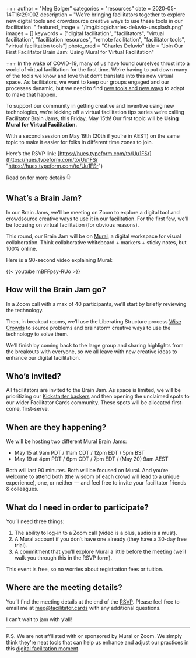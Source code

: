 +++
author = "Meg Bolger"
categories = "resources"
date = 2020-05-14T16:29:00Z
description = "We're bringing facilitators together to explore new digital tools and crowdsource creative ways to use these tools in our facilitation. "
featured_image = "/img/blog/charles-deluvio-unsplash.png"
images = []
keywords = ["digital facilitation", "facilitators", "virtual facilitation", "facilitation resources", "remote facilitation", "facilitator tools", "virtual facilitation tools"]
photo_cred = "Charles Deluvio"
title = "Join Our First Facilitator Brain Jam: Using Mural for Virtual Facilitation"

+++
In the wake of COVID-19, many of us have found ourselves thrust into a world of virtual facilitation for the first time. We’re having to put down many of the tools we know and love that don’t translate into this new virtual space. As facilitators, we want to keep our groups engaged and our processes dynamic, but we need to find [new tools and new ways](https://www.facilitator.cards/blog/modifying-in-person-activities-for-virtual-facilitation/) to adapt to make that happen.

To support our community in getting creative and inventive using new technologies, we’re kicking off a virtual facilitation tips series we’re calling Facilitator Brain Jams, this Friday, May 15th! Our first topic will be **Using Mural for Virtual Facilitation.**

With a second session on May 19th (20th if you’re in AEST) on the same topic to make it easier for folks in different time zones to join.

Here’s the RSVP link: [https://hues.typeform.com/to/Uu1FSr](https://hues.typeform.com/to/Uu1FSr "https://hues.typeform.com/to/Uu1FSr")

Read on for more details 👇

## What’s a Brain Jam?

In our Brain Jams, we’ll be meeting on Zoom to explore a digital tool and crowdsource creative ways to use it in our facilitation. For the first few, we’ll be focusing on virtual facilitation (for obvious reasons).

This round, our Brain Jam will be on [Mural](http://mural.co/), a digital workspace for visual collaboration. Think collaborative whiteboard + markers + sticky notes, but 100% online.

Here is a 90-second video explaining Mural:

{{< youtube mBFFpsy-RUo >}}

## How will the Brain Jam go?

In a Zoom call with a max of 40 participants, we’ll start by briefly reviewing the technology.

Then, in breakout rooms, we’ll use the Liberating Structure process [Wise Crowds](http://www.liberatingstructures.com/13-wise-crowds/) to source problems and brainstorm creative ways to use the technology to solve them.

We’ll finish by coming back to the large group and sharing highlights from the breakouts with everyone, so we all leave with new creative ideas to enhance our digital facilitation.

## Who’s invited?

All facilitators are invited to the Brain Jam. As space is limited, we will be prioritizing our [Kickstarter backers](https://www.kickstarter.com/projects/facilitatorcards/facilitator-cards) and then opening the unclaimed spots to our wider Facilitator Cards community. These spots will be allocated first-come, first-serve.

## When are they happening?

We will be hosting two different Mural Brain Jams:

* May 15 at 9am PDT / 11am CDT / 12pm EDT / 5pm BST
* May 19 at 4pm PDT / 6pm CDT / 7pm EDT / (May 20) 9am AEST

Both will last 90 minutes. Both will be focused on Mural. And you’re welcome to attend both (the wisdom of each crowd will lead to a unique experience), one, or neither — and feel free to invite your facilitator friends & colleagues.

## What do I need in order to participate?

You’ll need three things:

1. The ability to log-in to a Zoom call (video is a plus, audio is a must).
2. A Mural account if you don’t have one already (they have a 30-day free trial).
3. A commitment that you’ll explore Mural a little before the meeting (we’ll walk you through this in the RSVP form).

This event is free, so no worries about registration fees or tuition.

## Where are the meeting details?

You’ll find the meeting details at the end of the [RSVP](https://hues.typeform.com/to/Uu1FSr). Please feel free to email me at meg@facilitator.cards with any additional questions.

I can’t wait to jam with y’all!

***

P.S. We are not affiliated with or sponsored by Mural or Zoom. We simply think they're neat tools that can help us enhance and adjust our practices in this [digital facilitation moment](https://www.facilitator.cards/blog/modifying-in-person-activities-for-virtual-facilitation/).